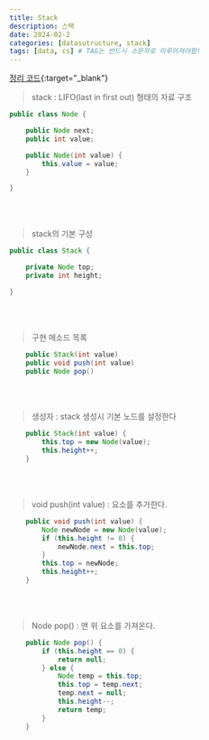 ```yaml
---
title: Stack
description: 스택
date: 2024-02-2
categories: [datasutructure, stack]
tags: [data, cs] # TAG는 반드시 소문자로 이루어져야함!
---
```


[정리 코드](https://github.com/AngryPig123/datasutructure/tree/stack-queues){:target="\_blank"}

> stack : LIFO(last in first out) 형태의 자료 구조

```java
public class Node {

    public Node next;
    public int value;

    public Node(int value) {
        this.value = value;
    }

}
```

<br><br>

> stack의 기본 구성

```java
public class Stack {

    private Node top;
    private int height;

}
```

<br><br>

> 구현 메소드 목록



```java
    public Stack(int value)
    public void push(int value)
    public Node pop()
```



<br><br>

> 생성자 : stack 생성시 기본 노드를 설정한다

```java
    public Stack(int value) {
        this.top = new Node(value);
        this.height++;
    }
```

<br><br>

> void push(int value) : 요소를 추가한다.

```java
    public void push(int value) {
        Node newNode = new Node(value);
        if (this.height != 0) {
            newNode.next = this.top;
        }
        this.top = newNode;
        this.height++;
    }
```

<br><br>

> Node pop() : 맨 위 요소를 가져온다.

```java
    public Node pop() {
        if (this.height == 0) {
            return null;
        } else {
            Node temp = this.top;
            this.top = temp.next;
            temp.next = null;
            this.height--;
            return temp;
        }
    }
```

